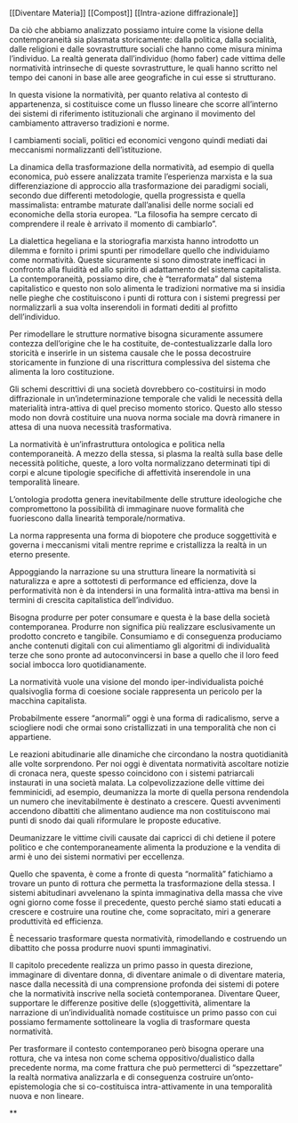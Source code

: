 
[[Diventare Materia]] [[Compost]] [[Intra-azione diffrazionale]]


Da ciò che abbiamo analizzato possiamo intuire come la visione della contemporaneità sia plasmata storicamente: dalla politica, dalla socialità, dalle religioni e dalle sovrastrutture sociali che hanno come misura minima l’individuo. La realtà generata dall’individuo (homo faber) cade vittima delle normatività intrinseche di queste sovrastrutture, le quali hanno scritto nel tempo dei canoni in base alle aree geografiche in cui esse si strutturano.

In questa visione la normatività, per quanto relativa al contesto di appartenenza, si costituisce come un flusso lineare che scorre all’interno dei sistemi di riferimento istituzionali che arginano il movimento del cambiamento attraverso tradizioni e norme.

I cambiamenti sociali, politici ed economici vengono quindi mediati dai meccanismi normalizzanti dell’istituzione.

La dinamica della trasformazione della normatività, ad esempio di quella economica, può essere analizzata tramite l’esperienza marxista e la sua differenziazione di approccio alla trasformazione dei paradigmi sociali, secondo due differenti metodologie, quella progressista e quella massimalista: entrambe maturate dall’analisi delle norme sociali ed economiche della storia europea. “La filosofia ha sempre cercato di comprendere il reale è arrivato il momento di cambiarlo”.

La dialettica hegeliana e la storiografia marxista hanno introdotto un dilemma e fornito i primi spunti per rimodellare quello che individuiamo come normatività. Queste sicuramente si sono dimostrate inefficaci in confronto alla fluidità ed allo spirito di adattamento del sistema capitalista. La contemporaneità, possiamo dire, che è “terraformata” dal sistema capitalistico e questo non solo alimenta le tradizioni normative ma si insidia nelle pieghe che costituiscono i punti di rottura con i sistemi pregressi per normalizzarli a sua volta inserendoli in formati dediti al profitto dell’individuo.

Per rimodellare le strutture normative bisogna sicuramente assumere contezza dell’origine che le ha costituite, de-contestualizzarle dalla loro storicità e inserirle in un sistema causale che le possa decostruire storicamente in funzione di una riscrittura complessiva del sistema che alimenta la loro costituzione.

Gli schemi descrittivi di una società dovrebbero co-costituirsi in modo diffrazionale in un’indeterminazione temporale che validi le necessità della materialità intra-attiva di quel preciso momento storico. Questo allo stesso modo non dovrà costituire una nuova norma sociale ma dovrà rimanere in attesa di una nuova necessità trasformativa.

La normatività è un’infrastruttura ontologica e politica nella contemporaneità. A mezzo della stessa, si plasma la realtà sulla base delle necessità politiche, queste, a loro volta normalizzano determinati tipi di corpi e alcune tipologie specifiche di affettività inserendole in una temporalità lineare.

L’ontologia prodotta genera inevitabilmente delle strutture ideologiche che compromettono la possibilità di immaginare nuove formalità che fuoriescono dalla linearità temporale/normativa.

La norma rappresenta una forma di biopotere che produce soggettività e governa i meccanismi vitali mentre reprime e cristallizza la realtà in un eterno presente.

Appoggiando la narrazione su una struttura lineare la normatività si naturalizza e apre a sottotesti di performance ed efficienza, dove la performatività non è da intendersi in una formalità intra-attiva ma bensì in termini di crescita capitalistica dell’individuo.

Bisogna produrre per poter consumare e questa è la base della società contemporanea. Produrre non significa più realizzare esclusivamente un prodotto concreto e tangibile. Consumiamo e di conseguenza produciamo anche contenuti digitali con cui alimentiamo gli algoritmi di individualità terze che sono pronte ad autoconvincersi in base a quello che il loro feed social imbocca loro quotidianamente.

La normatività vuole una visione del mondo iper-individualista poiché qualsivoglia forma di coesione sociale rappresenta un pericolo per la macchina capitalista.

Probabilmente essere “anormali” oggi è una forma di radicalismo, serve a sciogliere nodi che ormai sono cristallizzati in una temporalità che non ci appartiene.

Le reazioni abitudinarie alle dinamiche che circondano la nostra quotidianità alle volte sorprendono. Per noi oggi è diventata normatività ascoltare notizie di cronaca nera, queste spesso coincidono con i sistemi patriarcali instaurati in una società malata. La colpevolizzazione delle vittime dei femminicidi, ad esempio, deumanizza la morte di quella persona rendendola un numero che inevitabilmente è destinato a crescere. Questi avvenimenti accendono dibattiti che alimentano audience ma non costituiscono mai punti di snodo dai quali riformulare le proposte educative.

Deumanizzare le vittime civili causate dai capricci di chi detiene il potere politico e che contemporaneamente alimenta la produzione e la vendita di armi è uno dei sistemi normativi per eccellenza.

Quello che spaventa, è come a fronte di questa “normalità” fatichiamo a trovare un punto di rottura che permetta la trasformazione della stessa. I sistemi abitudinari avvelenano la spinta immaginativa della massa che vive ogni giorno come fosse il precedente, questo perché siamo stati educati a crescere e costruire una routine che, come sopracitato, miri a generare produttività ed efficienza.

È necessario trasformare questa normatività, rimodellando e costruendo un dibattito che possa produrre nuovi spunti immaginativi.

Il capitolo precedente realizza un primo passo in questa direzione, immaginare di diventare donna, di diventare animale o di diventare materia, nasce dalla necessità di una comprensione profonda dei sistemi di potere che la normatività inscrive nella società contemporanea. Diventare Queer, supportare le differenze positive delle (s)oggettività, alimentare la narrazione di un’individualità nomade costituisce un primo passo con cui possiamo fermamente sottolineare la voglia di trasformare questa normatività.

Per trasformare il contesto contemporaneo però bisogna operare una rottura, che va intesa non come schema oppositivo/dualistico dalla precedente norma, ma come frattura che può permetterci di “spezzettare” la realtà normativa analizzarla e di conseguenza costruire un’onto-epistemologia che si co-costituisca intra-attivamente in una temporalità nuova e non lineare.

**
